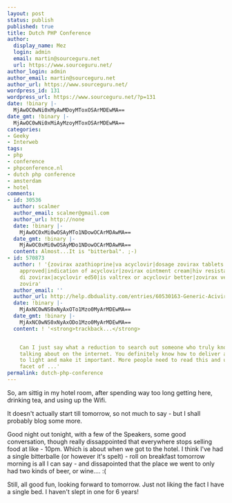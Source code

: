 ```yaml
---
layout: post
status: publish
published: true
title: Dutch PHP Conference
author:
  display_name: Mez
  login: admin
  email: martin@sourceguru.net
  url: https://www.sourceguru.net/
author_login: admin
author_email: martin@sourceguru.net
author_url: https://www.sourceguru.net/
wordpress_id: 131
wordpress_url: https://www.sourceguru.net/?p=131
date: !binary |-
  MjAwOC0wNi0xMyAwMDoyMToxOSArMDEwMA==
date_gmt: !binary |-
  MjAwOC0wNi0xMiAyMzoyMToxOSArMDEwMA==
categories:
- Geeky
- Interweb
tags:
- php
- conference
- phpconference.nl
- dutch php conference
- amsterdam
- hotel
comments:
- id: 30536
  author: scalmer
  author_email: scalmer@gmail.com
  author_url: http://none
  date: !binary |-
    MjAwOC0xMi0wOSAyMTo1NDowOCArMDAwMA==
  date_gmt: !binary |-
    MjAwOC0xMi0wOSAyMDo1NDowOCArMDAwMA==
  content: Almost...It is "bitterbal". ;-)
- id: 570873
  author: ! '{zovirax azathioprine|va acyclovir|dosage zovirax tablets|valacyclovir
    approved|indication of acyclovir|zovirax ointment cream|hiv resistance to acyclovir|generico
    di zovirax|acyclovir ed50|is valtrex or acyclovir better|zovirax versus valtrex|does
    zovira'
  author_email: ''
  author_url: http://help.dbduality.com/entries/60530163-Generic-Acivir-With-Discount-acyclovir-cialis
  date: !binary |-
    MjAxNC0wNS0xNyAxOTo1Mzo0MyArMDEwMA==
  date_gmt: !binary |-
    MjAxNC0wNS0xNyAxODo1Mzo0MyArMDEwMA==
  content: ! '<strong>trackback...</strong>


    Can I just say what a reduction to search out someone who truly knows what theyre
    talking about on the internet. You definitely know how to deliver a difficulty
    to light and make it important. More people need to read this and understand this
    facet of ...'
permalink: dutch-php-conference
---
```

<p>So, am sittig in my hotel room, after spending way too long getting here, drinking tea, and using up the Wifi.</p>
<p>It doesn't actually start till tomorrow, so not much to say - but I shall probably blog some more.</p>
<p>Good night out tonight, with a few of the Speakers, some good conversation, though really dissappointed that everywhere stops selling food at like - 10pm. Which is about when we got to the hotel. I think I've had a single bitterballe (or however it's spelt) - roll on breakfast tomorrow morning is all I can say - and dissapointed that the place we went to only had two kinds of beer, or wine.... :(</p>
<p>Still, all good fun, looking forward to tomorrow. Just not liking the fact I have a single bed. I haven't slept in one for 6 years!</p>
